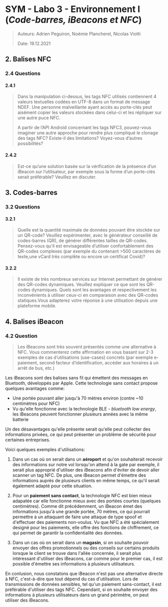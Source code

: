 # SYM - Labo 3 - Environnement I (_Code-barres, iBeacons et NFC_)

> Auteurs: Adrien Peguiron, Noémie Plancherel, Nicolas Viotti
>
> Date: 19.12.2021

## 2. Balises NFC

### 2.4 Questions

#### 2.4.1

> Dans la manipulation ci-dessus, les tags NFC utilisés contiennent 4 valeurs textuelles codées en UTF-8 dans un format de message NDEF. Une personne malveillante ayant accès au porte-clés peut aisément copier les valeurs stockées dans celui-ci et les répliquer sur une autre puce NFC.
>
> A partir de l’API Android concernant les tags NFC3, pouvez-vous imaginer une autre approche pour rendre plus compliqué le clonage des tags NFC? Existe-il des limitations? Voyez-vous d’autres possibilités?

#### 2.4.2

> Est-ce qu’une solution basée sur la vérification de la présence d’un iBeacon sur l’utilisateur, par exemple sous la forme d’un porte-clés serait préférable? Veuillez en discuter.

## 3. Codes-barres

### 3.2 Questions

#### 3.2.1

> Quelle est la quantité maximale de données pouvant être stockée sur un QR-code? Veuillez expérimenter, avec le générateur conseillé de codes-barres (QR), de générer différentes tailles de QR-codes. Pensez-vous qu’il est envisageable d’utiliser confortablement des QR-codes complexes  (par  exemple  du  contenant  >500  caractères  de  texte,une  vCard très complète ou encore un certificat Covid)?



#### 3.2.2

> Il existe de très nombreux services sur Internet permettant de générer des QR-codes dynamiques. Veuillez expliquer ce que sont les QR-codes dynamiques. Quels sont les avantages et  respectivement  les inconvénients à utiliser ceux-ci en comparaison avec des QR-codes statiques.Vous adapterez votre réponse à une utilisation depuis une plateforme mobile.

## 4. Balises iBeacon

### 4.2 Question

> Les iBeacons sont très souvent présentés comme une alternative à NFC. Vous commenterez cette affirmation en vous basant sur 2-3 exemples de cas d’utilisations (use-cases) concrets (par exemple e-paiement, second facteur d’identification, accéder aux horaires à un arrêt de bus, etc.)

Les iBeacons sont des balises sans fil qui émettent des messages en Bluetooth, développés par Apple. Cette technologie sans contact propose quelques avantages comme:

- Une portée pouvant aller jusqu'à 70 mètres environ (contre ~10 centimètres pour NFC)
- Vu qu'elle fonctionne avec la technologie BLE - _bluetooth low energy_, les iBeacons peuvent fonctionner plusieurs années avec la même batterie

Un des désavantages qu'elle présente serait qu'elle peut collecter des informations privées, ce qui peut présenter un problème de sécurité pour certaines entreprises.

Voici quelques exemples d'utilisations:

1. Dans un cas où on serait dans un **aéroport** et qu'on souhaiterait recevoir des informations sur notre vol lorsqu'on attend à la gate par exemple, il serait plus approprié d'utiliser des iBeacons afin d'éviter de devoir aller scanner un tag NFC. De plus, une iBeacon permet d'émettre des informations auprès de plusieurs clients en même temps, ce qu'il serait également adapté pour cette situation.

2. Pour un **paiement sans contact**, la technologie NFC est bien mieux adapatée car elle fonctionne mieux avec des portées courtes (quelques centimètres). Comme dit précédemment, un iBeacon émet des informations jusqu'à une grande portée, 70 mètres, ce qui pourrait permettre à un attaquant de faire une attaque de type spoof et d'effectuer des paiements non-voulus. Vu que NFC a été spécialement designé pour les paiements, elle offre des fonctions de chiffrement, ce qui permet de garantir la confidentialité des données.

3. Dans un cas où on serait dans un **magasin**, si on souhaite pouvoir envoyer des offres promotionnels ou des conseils sur certains produits lorsque le client se trouve dans l'allée concernée, il serait plus intéressant d'utiliser des iBeacons, car comme pour le premier cas, il est possible d'émettre ses informations à plusieurs utilisateurs.

En conlusion, nous constatons que iBeacon n'est pas une alternative directe à NFC, c'est-à-dire que tout dépend du cas d'utilisation. Lors de transmissions de données sensibles, tel qu'un paiement sans-contact, il est préférable d'utiliser des tags NFC. Cependant, si on souhaite envoyer des informations à plusieurs utilisateurs dans un grand périmètre, on peut utiliser des iBeacons.

